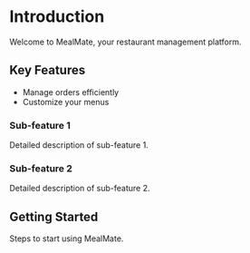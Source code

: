 # Introduction

Welcome to MealMate, your restaurant management platform.

## Key Features

- Manage orders efficiently
- Customize your menus

### Sub-feature 1

Detailed description of sub-feature 1.

### Sub-feature 2

Detailed description of sub-feature 2.

## Getting Started

Steps to start using MealMate.
